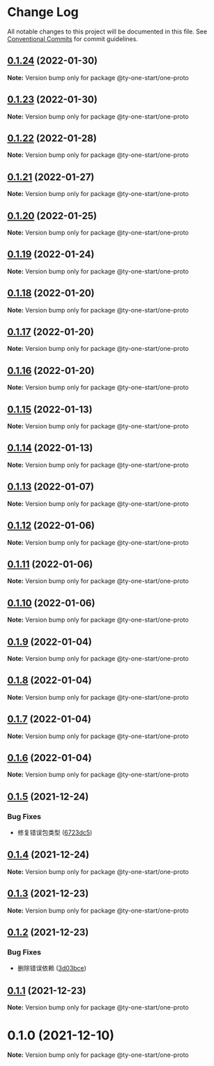 # Change Log

All notable changes to this project will be documented in this file.
See [Conventional Commits](https://conventionalcommits.org) for commit guidelines.

## [0.1.24](https://10.1.2.7/visual-fe/swap-modules/compare/@ty-one-start/one-proto@0.1.23...@ty-one-start/one-proto@0.1.24) (2022-01-30)

**Note:** Version bump only for package @ty-one-start/one-proto





## [0.1.23](https://10.1.2.7/visual-fe/swap-modules/compare/@ty-one-start/one-proto@0.1.22...@ty-one-start/one-proto@0.1.23) (2022-01-30)

**Note:** Version bump only for package @ty-one-start/one-proto





## [0.1.22](https://10.1.2.7/visual-fe/swap-modules/compare/@ty-one-start/one-proto@0.1.21...@ty-one-start/one-proto@0.1.22) (2022-01-28)

**Note:** Version bump only for package @ty-one-start/one-proto





## [0.1.21](https://10.1.2.7/visual-fe/swap-modules/compare/@ty-one-start/one-proto@0.1.20...@ty-one-start/one-proto@0.1.21) (2022-01-27)

**Note:** Version bump only for package @ty-one-start/one-proto





## [0.1.20](https://10.1.2.7/visual-fe/swap-modules/compare/@ty-one-start/one-proto@0.1.19...@ty-one-start/one-proto@0.1.20) (2022-01-25)

**Note:** Version bump only for package @ty-one-start/one-proto





## [0.1.19](https://10.1.2.7/visual-fe/swap-modules/compare/@ty-one-start/one-proto@0.1.18...@ty-one-start/one-proto@0.1.19) (2022-01-24)

**Note:** Version bump only for package @ty-one-start/one-proto





## [0.1.18](https://10.1.2.7/visual-fe/swap-modules/compare/@ty-one-start/one-proto@0.1.17...@ty-one-start/one-proto@0.1.18) (2022-01-20)

**Note:** Version bump only for package @ty-one-start/one-proto





## [0.1.17](https://10.1.2.7/visual-fe/swap-modules/compare/@ty-one-start/one-proto@0.1.16...@ty-one-start/one-proto@0.1.17) (2022-01-20)

**Note:** Version bump only for package @ty-one-start/one-proto





## [0.1.16](https://10.1.2.7/visual-fe/swap-modules/compare/@ty-one-start/one-proto@0.1.15...@ty-one-start/one-proto@0.1.16) (2022-01-20)

**Note:** Version bump only for package @ty-one-start/one-proto





## [0.1.15](https://10.1.2.7/visual-fe/swap-modules/compare/@ty-one-start/one-proto@0.1.14...@ty-one-start/one-proto@0.1.15) (2022-01-13)

**Note:** Version bump only for package @ty-one-start/one-proto





## [0.1.14](https://10.1.2.7/visual-fe/swap-modules/compare/@ty-one-start/one-proto@0.1.13...@ty-one-start/one-proto@0.1.14) (2022-01-13)

**Note:** Version bump only for package @ty-one-start/one-proto





## [0.1.13](https://10.1.2.7/visual-fe/swap-modules/compare/@ty-one-start/one-proto@0.1.12...@ty-one-start/one-proto@0.1.13) (2022-01-07)

**Note:** Version bump only for package @ty-one-start/one-proto





## [0.1.12](https://10.1.2.7/visual-fe/swap-modules/compare/@ty-one-start/one-proto@0.1.11...@ty-one-start/one-proto@0.1.12) (2022-01-06)

**Note:** Version bump only for package @ty-one-start/one-proto





## [0.1.11](https://10.1.2.7/visual-fe/swap-modules/compare/@ty-one-start/one-proto@0.1.10...@ty-one-start/one-proto@0.1.11) (2022-01-06)

**Note:** Version bump only for package @ty-one-start/one-proto





## [0.1.10](https://10.1.2.7/visual-fe/swap-modules/compare/@ty-one-start/one-proto@0.1.9...@ty-one-start/one-proto@0.1.10) (2022-01-06)

**Note:** Version bump only for package @ty-one-start/one-proto





## [0.1.9](https://10.1.2.7/visual-fe/swap-modules/compare/@ty-one-start/one-proto@0.1.8...@ty-one-start/one-proto@0.1.9) (2022-01-04)

**Note:** Version bump only for package @ty-one-start/one-proto





## [0.1.8](https://10.1.2.7/visual-fe/swap-modules/compare/@ty-one-start/one-proto@0.1.7...@ty-one-start/one-proto@0.1.8) (2022-01-04)

**Note:** Version bump only for package @ty-one-start/one-proto





## [0.1.7](https://10.1.2.7/visual-fe/swap-modules/compare/@ty-one-start/one-proto@0.1.6...@ty-one-start/one-proto@0.1.7) (2022-01-04)

**Note:** Version bump only for package @ty-one-start/one-proto





## [0.1.6](https://10.1.2.7/visual-fe/swap-modules/compare/@ty-one-start/one-proto@0.1.5...@ty-one-start/one-proto@0.1.6) (2022-01-04)

**Note:** Version bump only for package @ty-one-start/one-proto





## [0.1.5](https://10.1.2.7/visual-fe/swap-modules/compare/@ty-one-start/one-proto@0.1.4...@ty-one-start/one-proto@0.1.5) (2021-12-24)


### Bug Fixes

* 修复错误包类型 ([6723dc5](https://10.1.2.7/visual-fe/swap-modules/commits/6723dc563d6e6d41dfaba22b5d6a660f17b5a810))





## [0.1.4](https://10.1.2.7/visual-fe/swap-modules/compare/@ty-one-start/one-proto@0.1.3...@ty-one-start/one-proto@0.1.4) (2021-12-24)

**Note:** Version bump only for package @ty-one-start/one-proto





## [0.1.3](https://10.1.2.7/visual-fe/swap-modules/compare/@ty-one-start/one-proto@0.1.2...@ty-one-start/one-proto@0.1.3) (2021-12-23)

**Note:** Version bump only for package @ty-one-start/one-proto





## [0.1.2](https://10.1.2.7/visual-fe/swap-modules/compare/@ty-one-start/one-proto@0.1.1...@ty-one-start/one-proto@0.1.2) (2021-12-23)


### Bug Fixes

* 删除错误依赖 ([3d03bce](https://10.1.2.7/visual-fe/swap-modules/commits/3d03bcecc1dee2b5d8df6a10a34cce1f8f420994))





## [0.1.1](https://10.1.2.7/visual-fe/swap-modules/compare/@ty-one-start/one-proto@0.1.0...@ty-one-start/one-proto@0.1.1) (2021-12-23)

**Note:** Version bump only for package @ty-one-start/one-proto





# 0.1.0 (2021-12-10)

**Note:** Version bump only for package @ty-one-start/one-proto
